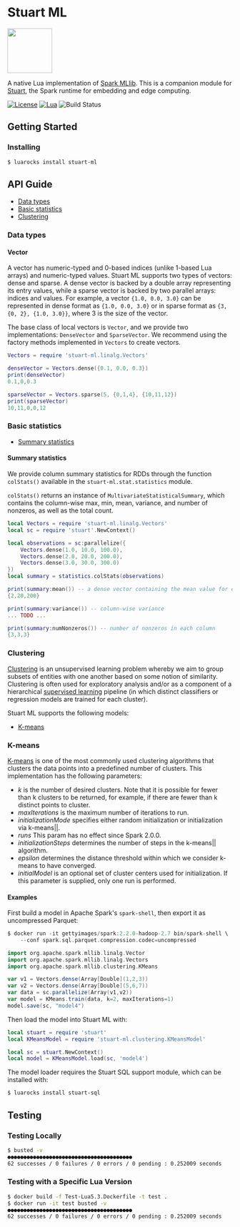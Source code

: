 # Stuart ML

<img src="http://downloadicons.net/sites/default/files/mouse-icon-86497.png" width="100">

A native Lua implementation of [Spark MLlib](https://spark.apache.org/docs/2.2.0/ml-guide.html). This is a companion module for [Stuart](https://github.com/BixData/stuart), the Spark runtime for embedding and edge computing.

[![License](http://img.shields.io/badge/Licence-Apache%202.0-blue.svg)](LICENSE)
[![Lua](https://img.shields.io/badge/Lua-5.1%20|%205.2%20|%205.3%20|%20JIT%202.0%20|%20JIT%202.1%20|%20Fengari%20|%20GopherLua-blue.svg)]()
![Build Status](https://api.travis-ci.org/BixData/stuart-ml.svg?branch=master)

## Getting Started

### Installing

```sh
$ luarocks install stuart-ml
```

## API Guide

* [Data types](#data-types)
* [Basic statistics](#basic-statistics)
* [Clustering](#clustering)

### Data types

#### Vector

A vector has numeric-typed and 0-based indices (unlike 1-based Lua arrays) and numeric-typed values. Stuart ML supports two types of vectors: dense and sparse. A dense vector is backed by a double array representing its entry values, while a sparse vector is backed by two parallel arrays: indices and values. For example, a vector `{1.0, 0.0, 3.0}` can be represented in dense format as `{1.0, 0.0, 3.0}` or in sparse format as `{3, {0, 2}, {1.0, 3.0}}`, where 3 is the size of the vector.

The base class of local vectors is `Vector`, and we provide two implementations: `DenseVector` and `SparseVector`. We recommend using the factory methods implemented in `Vectors` to create vectors.

```lua
Vectors = require 'stuart-ml.linalg.Vectors'

denseVector = Vectors.dense({0.1, 0.0, 0.3})
print(denseVector)
0.1,0,0.3

sparseVector = Vectors.sparse(5, {0,1,4}, {10,11,12})
print(sparseVector)
10,11,0,0,12
```

### Basic statistics

* [Summary statistics](#summary-statistics)

#### Summary statistics

We provide column summary statistics for RDDs through the function `colStats()` available in the `stuart-ml.stat.statistics` module.

`colStats()` returns an instance of `MultivariateStatisticalSummary`, which contains the column-wise max, min, mean, variance, and number of nonzeros, as well as the total count.

```lua
local Vectors = require 'stuart-ml.linalg.Vectors'
local sc = require 'stuart'.NewContext()

local observations = sc:parallelize({
	Vectors.dense(1.0, 10.0, 100.0),
	Vectors.dense(2.0, 20.0, 200.0),
	Vectors.dense(3.0, 30.0, 300.0)
})
local summary = statistics.colStats(observations)

print(summary:mean()) -- a dense vector containing the mean value for each column
{2,20,200}

print(summary:variance()) -- column-wise variance
... TODO ...

print(summary:numNonzeros()) -- number of nonzeros in each column
{3,3,3}
```

### Clustering

[Clustering](https://en.wikipedia.org/wiki/Cluster_analysis) is an unsupervised learning problem whereby we aim to group subsets of entities with one another based on some notion of similarity. Clustering is often used for exploratory analysis and/or as a component of a hierarchical [supervised learning](https://en.wikipedia.org/wiki/Supervised_learning) pipeline (in which distinct classifiers or regression models are trained for each cluster).

Stuart ML supports the following models:

* [K-means](#k-means)

### K-means

[K-means](https://en.wikipedia.org/wiki/K-means_clustering) is one of the most commonly used clustering algorithms that clusters the data points into a predefined number of clusters. This implementation has the following parameters:

* _k_ is the number of desired clusters. Note that it is possible for fewer than k clusters to be returned, for example, if there are fewer than k distinct points to cluster.
* _maxIterations_ is the maximum number of iterations to run.
* _initializationMode_ specifies either random initialization or initialization via k-means||.
* _runs_ This param has no effect since Spark 2.0.0.
* _initializationSteps_ determines the number of steps in the k-means|| algorithm.
* _epsilon_ determines the distance threshold within which we consider k-means to have converged.
* _initialModel_ is an optional set of cluster centers used for initialization. If this parameter is supplied, only one run is performed.

#### Examples

First build a model in Apache Spark's `spark-shell`, then export it as uncompressed Parquet:

```scala
$ docker run -it gettyimages/spark:2.2.0-hadoop-2.7 bin/spark-shell \
	--conf spark.sql.parquet.compression.codec=uncompressed

import org.apache.spark.mllib.linalg.Vector
import org.apache.spark.mllib.linalg.Vectors
import org.apache.spark.mllib.clustering.KMeans

var v1 = Vectors.dense(Array[Double](1,2,3))
var v2 = Vectors.dense(Array[Double](5,6,7))
var data = sc.parallelize(Array(v1,v2))
var model = KMeans.train(data, k=2, maxIterations=1)
model.save(sc, "model4")
```

Then load the model into Stuart ML with:

```lua
local stuart = require 'stuart'
local KMeansModel = require 'stuart-ml.clustering.KMeansModel'

local sc = stuart.NewContext()
local model = KMeansModel.load(sc, 'model4')
```

The model loader requires the Stuart SQL support module, which can be installed with:

```sh
$ luarocks install stuart-sql
```

## Testing

### Testing Locally

```sh
$ busted -v
●●●●●●●●●●●●●●●●●●●●●●●●●●●●●●●●●●●●●●●
62 successes / 0 failures / 0 errors / 0 pending : 0.252009 seconds
```

### Testing with a Specific Lua Version

```sh
$ docker build -f Test-Lua5.3.Dockerfile -t test .
$ docker run -it test busted -v
●●●●●●●●●●●●●●●●●●●●●●●●●●●●●●●●●●●●●●●
62 successes / 0 failures / 0 errors / 0 pending : 0.252009 seconds
```
